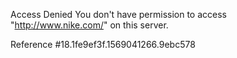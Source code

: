 Access Denied You don't have permission to access "http://www.nike.com/" on this server.

Reference #18.1fe9ef3f.1569041266.9ebc578